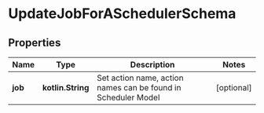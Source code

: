 
# UpdateJobForASchedulerSchema

## Properties
Name | Type | Description | Notes
------------ | ------------- | ------------- | -------------
**job** | **kotlin.String** | Set action name, action names can be found in Scheduler Model |  [optional]



